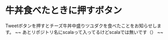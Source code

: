 牛丼食べたときに押すボタン
=================================

Tweetボタンを押すとチーズ牛丼中盛りツユダクを食べたことをお知らせします。
~~ あとリポジトリ名にscalaって入ってるけどscalaでは無いです（） ~~
